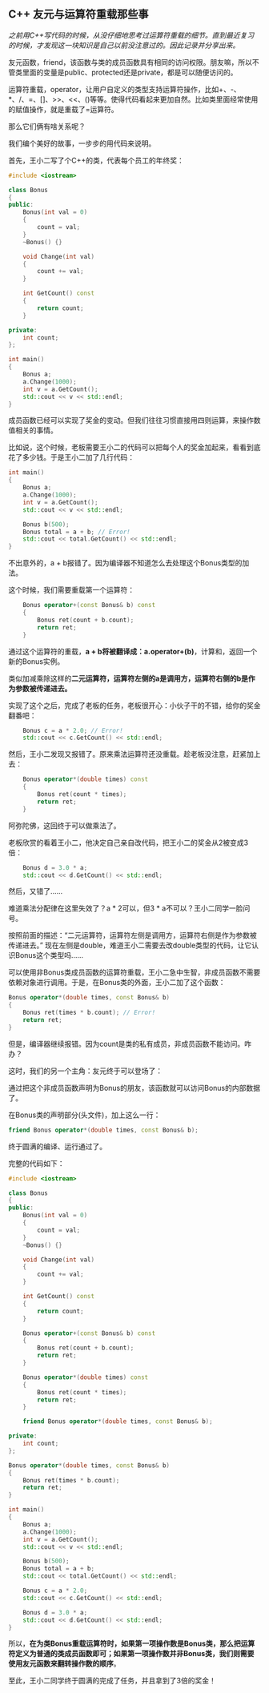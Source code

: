 ## C++ 友元与运算符重载那些事

*之前用C++写代码的时候，从没仔细地思考过运算符重载的细节。直到最近复习的时候，才发现这一块知识是自己以前没注意过的。因此记录并分享出来。*



友元函数，friend，该函数与类的成员函数具有相同的访问权限。朋友嘛，所以不管类里面的变量是public、protected还是private，都是可以随便访问的。

运算符重载，operator，让用户自定义的类型支持运算符操作，比如+、-、*、/、=、[]、>>、<<、()等等。使得代码看起来更加自然。比如类里面经常使用的赋值操作，就是重载了=运算符。

那么它们俩有啥关系呢？

我们编个美好的故事，一步步的用代码来说明。

首先，王小二写了个C++的类，代表每个员工的年终奖：

```cpp
#include <iostream>

class Bonus
{
public:
    Bonus(int val = 0)
    {
        count = val;
    }
    ~Bonus() {}

    void Change(int val)
    {
        count += val; 
    }

    int GetCount() const
    {
        return count; 
    }

private:
    int count;
};

int main()
{
    Bonus a;
    a.Change(1000);
    int v = a.GetCount();
    std::cout << v << std::endl;
}


```

成员函数已经可以实现了奖金的变动。但我们往往习惯直接用四则运算，来操作数值相关的事情。

比如说，这个时候，老板需要王小二的代码可以把每个人的奖金加起来，看看到底花了多少钱。于是王小二加了几行代码：

```cpp
int main()
{
    Bonus a;
    a.Change(1000);
    int v = a.GetCount();
    std::cout << v << std::endl;

    Bonus b(500);
    Bonus total = a + b; // Error!
    std::cout << total.GetCount() << std::endl;
}
```

不出意外的，a + b报错了。因为编译器不知道怎么去处理这个Bonus类型的加法。

这个时候，我们需要重载第一个运算符：

```cpp
    Bonus operator+(const Bonus& b) const
    {
        Bonus ret(count + b.count); 
        return ret; 
    }
```

通过这个运算符的重载，**a + b将被翻译成：a.operator+(b)**，计算和，返回一个新的Bonus实例。

类似加减乘除这样的**二元运算符，运算符左侧的a是调用方，运算符右侧的b是作为参数被传递进去。**

实现了这个之后，完成了老板的任务，老板很开心：小伙子干的不错，给你的奖金翻番吧：

```cpp
    Bonus c = a * 2.0; // Error!
    std::cout << c.GetCount() << std::endl;
```

然后，王小二发现又报错了。原来乘法运算符还没重载。趁老板没注意，赶紧加上去：

```cpp
    Bonus operator*(double times) const
    {
        Bonus ret(count * times); 
        return ret; 
    }
```

阿弥陀佛，这回终于可以做乘法了。

老板欣赏的看着王小二，他决定自己亲自改代码，把王小二的奖金从2被变成3倍：

```cpp
    Bonus d = 3.0 * a; 
    std::cout << d.GetCount() << std::endl;
```

然后，又错了…… 

难道乘法分配律在这里失效了？a * 2可以，但3 * a不可以？王小二同学一脸问号。

按照前面的描述：“二元运算符，运算符左侧是调用方，运算符右侧是作为参数被传递进去。” 现在左侧是double，难道王小二需要去改double类型的代码，让它认识Bonus这个类型吗……

可以使用非Bonus类成员函数的运算符重载，王小二急中生智，非成员函数不需要依赖对象进行调用。于是，在Bonus类的外面，王小二加了这个函数：

```cpp
Bonus operator*(double times, const Bonus& b) 
{
    Bonus ret(times * b.count); // Error!
    return ret; 
}
```

但是，编译器继续报错。因为count是类的私有成员，非成员函数不能访问。咋办？

这时，我们的另一个主角：友元终于可以登场了：

通过把这个非成员函数声明为Bonus的朋友，该函数就可以访问Bonus的内部数据了。

在Bonus类的声明部分(头文件)，加上这么一行：

```cpp
friend Bonus operator*(double times, const Bonus& b);
```

终于圆满的编译、运行通过了。

完整的代码如下：

```cpp
#include <iostream>

class Bonus
{
public:
    Bonus(int val = 0)
    {
        count = val;
    }
    ~Bonus() {}

    void Change(int val)
    {
        count += val; 
    }

    int GetCount() const
    {
        return count; 
    }

    Bonus operator+(const Bonus& b) const
    {
        Bonus ret(count + b.count); 
        return ret; 
    }

    Bonus operator*(double times) const
    {
        Bonus ret(count * times); 
        return ret; 
    }

    friend Bonus operator*(double times, const Bonus& b);

private:
    int count;
};

Bonus operator*(double times, const Bonus& b) 
{
    Bonus ret(times * b.count);
    return ret; 
}

int main()
{
    Bonus a;
    a.Change(1000);
    int v = a.GetCount();
    std::cout << v << std::endl;

    Bonus b(500);
    Bonus total = a + b;
    std::cout << total.GetCount() << std::endl;

    Bonus c = a * 2.0; 
    std::cout << c.GetCount() << std::endl;

    Bonus d = 3.0 * a; 
    std::cout << d.GetCount() << std::endl;
}
```

所以，**在为类Bonus重载运算符时，如果第一项操作数是Bonus类，那么把运算符定义为普通的类成员函数即可；如果第一项操作数并非Bonus类，我们则需要使用友元函数来翻转操作数的顺序**。

至此，王小二同学终于圆满的完成了任务，并且拿到了3倍的奖金！


